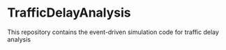 # TrafficDelayAnalysis
This repository contains the event-driven simulation code for traffic delay analysis
